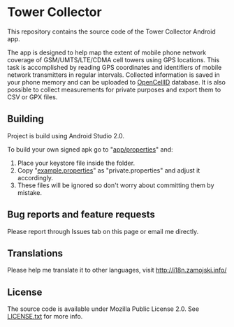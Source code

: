 # Tower Collector
This repository contains the source code of the Tower Collector Android app.

The app is designed to help map the extent of mobile phone network coverage of GSM/UMTS/LTE/CDMA cell towers using GPS locations. This task is accomplished by reading GPS coordinates and identifiers of mobile network transmitters in regular intervals. Collected information is saved in your phone memory and can be uploaded to [OpenCellID](http://opencellid.org) database. It is also possible to collect measurements for private purposes and export them to CSV or GPX files.


## Building
Project is build using Android Studio 2.0.

To build your own signed apk go to "[app/properties](app/properties)" and:

 1. Place your keystore file inside the folder.
 2. Copy "[example.properties](app/properties/example.properties)" as "private.properties" and adjust it accordingly.
 3. These files will be ignored so don't worry about committing them by mistake.

## Bug reports and feature requests
Please report through Issues tab on this page or email me directly.

## Translations
Please help me translate it to other languages, visit http://i18n.zamojski.info/

## License
The source code is available under Mozilla Public License 2.0. See [LICENSE.txt](LICENSE.txt) for more info.
